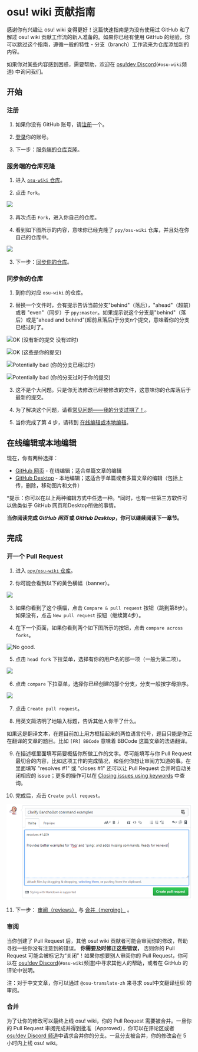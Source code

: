 # osu! wiki 贡献指南

感谢你有兴趣让 osu! wiki 变得更好！这篇快速指南是为没有使用过 GitHub 和了解过 osu! wiki 贡献工作流的新人准备的。如果你已经有使用 GitHub 的经验，你可以跳过这个指南，遵循一般的特性 - 分支（branch）工作流来为仓库添加新的内容。

如果你对某些内容感到困惑，需要帮助，欢迎在 [osu!dev Discord](https://discord.gg/ppy)(`#osu-wiki`频道) 中询问我们。

## 开始

### 注册

1. 如果你没有 GitHub 账号，请[注册](https://github.com/join)一个。

2. [登录](https://github.com/login)你的账号。

3. 下一步：[服务端的仓库克隆](#服务端的仓库克隆)。

### 服务端的仓库克隆

1. 进入 [`osu-wiki` 仓库](https://github.com/ppy/osu-wiki)。

2. 点击 `Fork`。

![](img/fork.jpg)

3. 再次点击 `Fork`，进入你自己的仓库。

4. 看到如下图所示的内容，意味你已经克隆了 `ppy/osu-wiki` 仓库，并且处在你自己的仓库中。

![](img/forked.jpg)

3. 下一步：[同步你的仓库](#同步你的仓库)。

### 同步你的仓库

1. 到你的对应 `osu-wiki` 的仓库。

2. 替换一个文件时，会有提示告诉当前分支"behind"（落后），"ahead"（超前）或者 "even"（同步）于 `ppy:master`。如果提示说这个分支是"behind"（落后）或是"ahead and behind"(超前且落后)于分支n个提交，意味着你的分支已经过时了。<!--本段不能准确翻译，附英文原版 2. Above the files, there is some text to tell you if your branch is either "behind", "ahead", or "even" with `ppy:master`. If it says that the branch is either "behind" or "ahead and behind" with any amount of behind-commits, your branch is outdated.-->

![](img/fork-even.jpg "OK \(没有新的提交 没有过时\)")

![](img/fork-ahead.jpg "OK \(这些是你的提交\)")

![](img/fork-behind.jpg "Potentially bad \(你的分支已经过时\)")

![](img/fork-ahead-behind.jpg "Potentially bad \(你的分支过时于你的提交\)")

3. 这不是个大问题。只是你无法修改已经被修改的文件，这意味你的仓库落后于最新的提交。

4. 为了解决这个问题，请看[常见问题——我的分支过期了！](/wiki/owcg/Common_Issues/#我的分支过期了！)。

5. 当你完成了第 4 步，请转到 [在线编辑或本地编辑](#在线编辑或本地编辑)。

## 在线编辑或本地编辑

现在，你有两种选择：

- [GitHub 网页](/wiki/owcg/GitHub_Web_Interface) - 在线编辑；适合单篇文章的编辑
- [GitHub Desktop](/wiki/owcg/GitHub_Desktop) - 本地编辑；这适合于单篇或者多篇文章的编辑（包括上传，删除，移动图片和文件）

*提示：你可以在以上两种编辑方式中任选一种。*同时，也有一些第三方软件可以做类似于 GitHub 网页和Desktop所做的事情。

**当你阅读完成 *GitHub 网页* 或 *GitHub Desktop*，你可以继续阅读下一章节。**

## 完成

### 开一个 Pull Request

1. 进入 [`ppy/osu-wiki` 仓库](https://github.com/ppy/osu-wiki)。

2. 你可能会看到以下的黄色横幅（banner）。

![](img/github-recent.jpg)

3. 如果你看到了这个横幅，点击 `Compare & pull request` 按钮（跳到第8步）。如果没有，点击 `New pull request` 按钮（继续第4步）。

4. 在下一个页面，如果你看到两个如下图所示的按钮，点击 `compare across forks`。

![](img/compare-across-forks-no.jpg "No good.")

5. 点击 `head fork` 下拉菜单，选择有你的用户名的那一项（一般为第二项）。

![](img/head-fork.jpg)

6. 点击 `compare` 下拉菜单，选择你已经创建的那个分支，分支一般按字母排序。

![](img/compare-branch.jpg)

7. 点击 `Create pull request`。

8. 用英文简洁明了地输入标题，告诉其他人你干了什么。

  如果这是翻译文本，在题目前加上用方框括起来的两位语言代号，题目只能是你正在翻译的文章的题目。比如 `[FR] BBCode` 意味着 BBCode 这篇文章的法语翻译。

9. 在描述框里面填写简要概括你所做工作的文字。尽可能填写与你 Pull Request 最切合的内容，比如这项工作的完成情况，和任何你想让审阅方知道的事。在里面填写 "resolves #1" 或 "closes #1" 还可以让 Pull Request 合并时自动关闭相应的 issue；更多的操作可以在 [Closing issues using keywords](https://help.github.com/articles/closing-issues-using-keywords/) 中查询。

10. 完成后，点击 `Create pull request`。

![](img/new-pull-request.png)

11. 下一步： [审阅（reviews）](#审阅) 与 [合并（merging）](#合并) 。

### 审阅

当你创建了 Pull Request 后，其他 osu! wiki 贡献者可能会审阅你的修改，帮助寻找一些你没有注意到的错误。 **你需要及时修正这些错误，** 否则你的 Pull Request 可能会被标记为“关闭”！如果你想要别人审阅你的 Pull Request，你可以在 [osu!dev Discord](https://discord.gg/ppy)(`#osu-wiki`频道)中寻求其他人的帮助，或者在 GitHub 的评论中说明。

注：对于中文文章，你可以通过 `@osu-translate-zh` 来寻求 osu!中文翻译组织 的审阅。

### 合并

为了让你的修改可以最终上线 osu! wiki，你的 Pull Request 需要被合并。一旦你的 Pull Request 审阅完成并得到批准（Approved），你可以在评论区或者 [osu!dev Discord 频道](https://discord.gg/ppy)中请求合并你的分支。一旦分支被合并，你的修改会在 5 小时内上线 osu! wiki。
